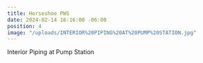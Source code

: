 ```yaml
---
title: Horseshoe PWS
date: 2024-02-14 16:16:00 -06:00
position: 4
image: "/uploads/INTERIOR%20PIPING%20AT%20PUMP%20STATION.jpg"
---
```


Interior Piping at Pump Station